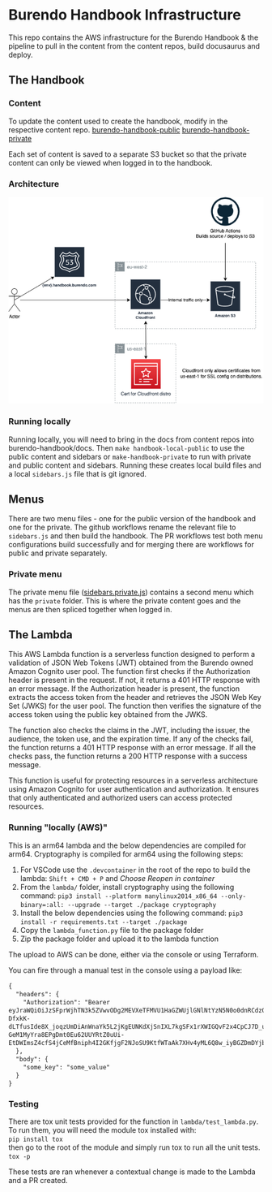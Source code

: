 # Burendo Handbook Infrastructure

This repo contains the AWS infrastructure for the Burendo Handbook & the pipeline to pull in the content from the content repos, build docusaurus and deploy.

## The Handbook

### Content
To update the content used to create the handbook, modify in the respective content repo.
[burendo-handbook-public](https://github.com/BurendoUK/burendo-handbook-public)
[burendo-handbook-private](https://github.com/BurendoUK/burendo-handbook-private)

Each set of content is saved to a separate S3 bucket so that the private content can only be viewed when logged in to the handbook.

### Architecture
![Handbook architecture](handbook-architecture.png)

### Running locally

Running locally, you will need to bring in the docs from content repos into burendo-handbook/docs.
Then `make handbook-local-public` to use the public content and sidebars or `make-handbook-private` to run with private and public content and sidebars. Running these creates local build files and a local `sidebars.js` file that is git ignored.

## Menus

There are two menu files - one for the public version of the handbook and one for the private. The github workflows rename the relevant file to `sidebars.js` and then build the handbook. The PR workflows test both menu configurations build successfully and for merging there are workflows for public and private separately.

### Private menu

The private menu file ([sidebars.private.js](burendo-handbook/sidebars.private.js)) contains a second menu which has the `private` folder. This is where the private content goes and the menus are then spliced together when logged in.

## The Lambda

This AWS Lambda function is a serverless function designed to perform a validation of JSON Web Tokens (JWT) obtained from the Burendo owned Amazon Cognito user pool. The function first checks if the Authorization header is present in the request. If not, it returns a 401 HTTP response with an error message. If the Authorization header is present, the function extracts the access token from the header and retrieves the JSON Web Key Set (JWKS) for the user pool. The function then verifies the signature of the access token using the public key obtained from the JWKS.

The function also checks the claims in the JWT, including the issuer, the audience, the token use, and the expiration time. If any of the checks fail, the function returns a 401 HTTP response with an error message. If all the checks pass, the function returns a 200 HTTP response with a success message.

This function is useful for protecting resources in a serverless architecture using Amazon Cognito for user authentication and authorization. It ensures that only authenticated and authorized users can access protected resources.

### Running "locally (AWS)"

This is an arm64 lambda and the below dependencies are compiled for arm64. Cryptography is compiled for arm64 using the following steps:
1. For VSCode use the `.devcontainer` in the root of the repo to build the lambda: `Shift + CMD + P` and _Choose Reopen in container_
2. From the `lambda/` folder, install cryptography using the following command: `pip3 install --platform manylinux2014_x86_64 --only-binary=:all: --upgrade --target ./package cryptography`
3. Install the below dependencies using the following command: `pip3 install -r requirements.txt --target ./package`
4. Copy the `lambda_function.py` file to the package folder
5. Zip the package folder and upload it to the lambda function

The upload to AWS can be done, either via the console or using Terraform.

You can fire through a manual test in the console using a payload like:

```
{
  "headers": {
    "Authorization": "Bearer eyJraWQiOiJzSFprWjhTN3k5ZVwvODg2MEVXeTFMVU1HaGZWUjlGNlNtYzN5N0o0dnRCdz0iLCJhbGciOiJSUzI1NiJ9.eyJzdWIiOiI0NTFhM2NlMi05Y2U0LTRlMzAtOWY2ZS1iNzJiOGEzNDE5NGUiLCJ0b2tlbl91c2UiOiJhY2Nlc3MiLCJzY29wZSI6ImF3cy5jb2duaXRvLnNpZ25pbi51c2VyLmFkbWluIiwiaXNzIjoiaHR0cHM6XC9cL2NvZ25pdG8taWRwLnVzLWVhc3QtMS5hbWF6b25hd3MuY29tXC91cy1lYXN0LTFfalRoQ3NhUGV6IiwiZXhwIjoxNTA1NjYwMTY2LCJpYXQiOjE1MDU2NTY1NjYsInZlcnNpb24iOjIsImp0aSI6ImI1Yzg5MmIyLTE0NDEtNDQ0OS1hYTRiLTdjYmJmNzg3OTMzNiIsImNsaWVudF9pZCI6IjVoN2VkNGRzdmdzdWdyNWwxZ2RsMzJlcGg3IiwidXNlcm5hbWUiOiJqb2UifQ.V5OqX61MA_hZ-DfxkK-dLTfusIde8X_joqzUmDiAnWnaYk5L2jKgEUNKdXjSnIXL7kgSFx1rXWIGQvF2x4CpCJ7D_u_Ux1aEj-GeM1MyYra8EPgDmt0Eu62UUYRtZ0uUi-EtDWImsZ4cfS4jCeMfBniph4I2GKfjgF2NJoSU9KtfWTaAk7XHv4yML6Q8w_iyBGZDmDYjb7vx6vCXJoc5KnAE87T1MBQByLNhdkhgF8_0YAuSJk9E0Gj6sEbdVoF7dsCO3UkcTjuxZCl3pABorhtbI1HQJk91GiK7Ca4Y_UwV2WqM_eW9qaNKFI6y1MgsRP612uLLhENb8BGc28QCNA"
  },
  "body": {
    "some_key": "some_value"
  }
}
```

### Testing

There are tox unit tests provided for the function in `lambda/test_lambda.py`. To run them, you will need the module tox installed with:  
`pip install tox`  
then go to the root of the module and simply run tox to run all the unit tests.
`tox -p`

These tests are ran whenever a contextual change is made to the Lambda and a PR created.
